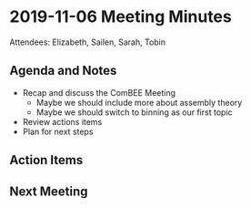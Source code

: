 # 2019-11-06 Meeting Minutes

Attendees: Elizabeth, Sailen, Sarah, Tobin

## Agenda and Notes

- Recap and discuss the ComBEE Meeting
  + Maybe we should include more about assembly theory
  + Maybe we should switch to binning as our first topic
- Review actions items
- Plan for next steps

## Action Items



## Next Meeting

